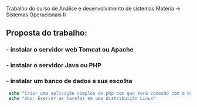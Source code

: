 Trabalho do curso de Análise e desenvolvimento de sistemas
Matéria -> Sistemas Operacionais II

## Proposta do trabalho: 

### - instalar o servidor web Tomcat ou Apache
### - instalar o servidor Java ou PHP
### - instalar um banco de dados a sua escolha

```php
 echo "Criar uma aplicação simples em php com que terá conexão com o banco de dados"
 echo "obs: Exercer as tarefas em uma distribuição Linux"
 ```
 
